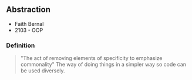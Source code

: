 ## Abstraction
- Faith Bernal
- 2103 - OOP

### Definition
> "The act of removing elements of specificity to emphasize commonality"
> The way of doing things in a simpler way so code can be used diversely.

